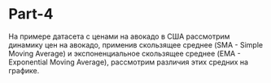 # Part-4
На примере датасета c ценами  на авокадо в США рассмотрим динамику цен на авокадо, применив скользящее среднее (SMA - Simple Moving Average) и экспоненциальное скользящее среднее (EMA - Exponential Moving Average), рассмотрим различия этих средних на графике.
